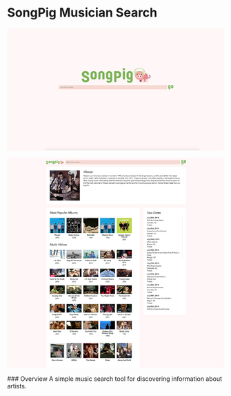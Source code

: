 <p align="center">

# SongPig Musician Search

![SongPig Screenshot 1](./screen1.jpg)

![SongPig Screenshot 2](./screen2.jpg)

</p>
### Overview
A simple music search tool for discovering information about artists.
